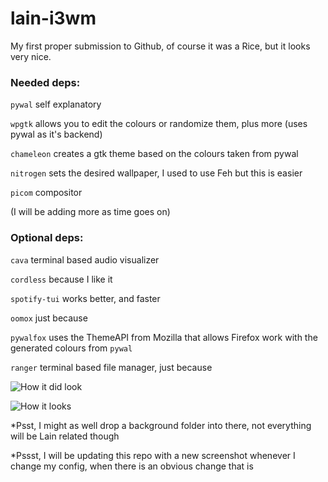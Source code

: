 # lain-i3wm
My first proper submission to Github, of course it was a Rice, but it looks very nice.

### Needed deps:
`pywal` self explanatory

`wpgtk` allows you to edit the colours or randomize them, plus more (uses pywal as it's backend)

`chameleon` creates a gtk theme based on the colours taken from pywal

`nitrogen` sets the desired wallpaper, I used to use Feh but this is easier

`picom` compositor

(I will be adding more as time goes on)

### Optional deps:

``cava`` terminal based audio visualizer

``cordless`` because I like it

``spotify-tui`` works better, and faster

``oomox`` just because

``pywalfox`` uses the ThemeAPI from Mozilla that allows Firefox work with the generated colours from `pywal`

``ranger`` terminal based file manager, just because

![How it did look](https://i.imgur.com/Jv3ntgx.png "comfy blue lain")


![How it looks](https://i.imgur.com/8714zOe.png "comfy")



*Psst, I might as well drop a background folder into there, not everything will be Lain related though

*Pssst, I will be updating this repo with a new screenshot whenever I change my config, when there is an obvious change that is
